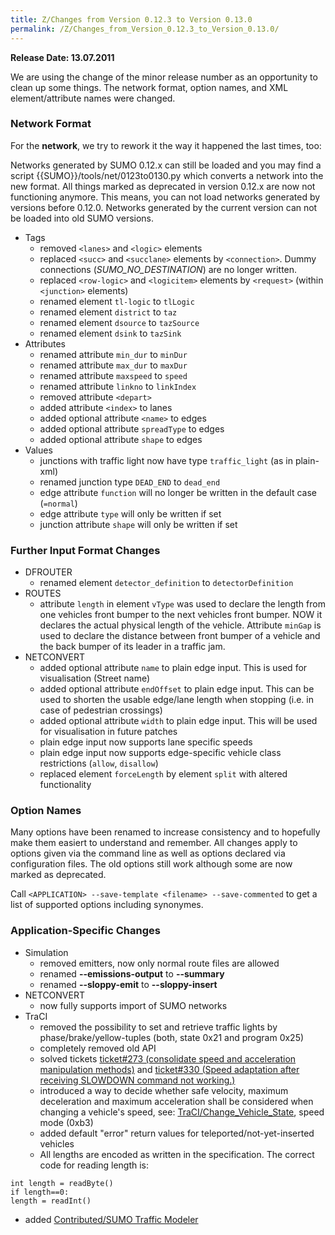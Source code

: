 ```yaml
---
title: Z/Changes from Version 0.12.3 to Version 0.13.0
permalink: /Z/Changes_from_Version_0.12.3_to_Version_0.13.0/
---
```


**Release Date: 13.07.2011**

We are using the change of the minor release number as an opportunity to
clean up some things. The network format, option names, and XML
element/attribute names were changed.

### Network Format

For the **network**, we try to rework it the way it happened the last
times, too:

Networks generated by SUMO 0.12.x can still be loaded and you may find a
script {{SUMO}}/tools/net/0123to0130.py which converts a network into the new
format. All things marked as deprecated in version 0.12.x are now not
functioning anymore. This means, you can not load networks generated by
versions before 0.12.0. Networks generated by the current version can
not be loaded into old SUMO versions.

- Tags
  - removed `<lanes>` and `<logic>` elements
  - replaced `<succ>` and `<succlane>` elements by `<connection>`. Dummy connections (*SUMO_NO_DESTINATION*) are no longer written.
  - replaced `<row-logic>` and `<logicitem>` elements by `<request>` (within `<junction>` elements)
  - renamed element `tl-logic` to `tlLogic`
  - renamed element `district` to `taz`
  - renamed element `dsource` to `tazSource`
  - renamed element `dsink` to `tazSink`
- Attributes
  - renamed attribute `min_dur` to `minDur`
  - renamed attribute `max_dur` to `maxDur`
  - renamed attribute `maxspeed` to `speed`
  - renamed attribute `linkno` to `linkIndex`
  - removed attribute `<depart>`
  - added attribute `<index>` to lanes
  - added optional attribute `<name>` to edges
  - added optional attribute `spreadType` to edges
  - added optional attribute `shape` to edges
- Values
  - junctions with traffic light now have type `traffic_light` (as in plain-xml)
  - renamed junction type `DEAD_END` to `dead_end`
  - edge attribute `function` will no longer be written in the default case (`=normal`)
  - edge attribute `type` will only be written if set
  - junction attribute `shape` will only be written if set

### Further Input Format Changes

- DFROUTER
  - renamed element `detector_definition` to `detectorDefinition`
- ROUTES
  - attribute `length` in element
    `vType` was used to declare the length
    from one vehicles front bumper to the next vehicles front
    bumper. NOW it declares the actual physical length of the
    vehicle. Attribute `minGap` is used to
    declare the distance between front bumper of a vehicle and the
    back bumper of its leader in a traffic jam.
- NETCONVERT
  - added optional attribute `name` to
    plain edge input. This is used for visualisation (Street name)
  - added optional attribute `endOffset`
    to plain edge input. This can be used to shorten the usable
    edge/lane length when stopping (i.e. in case of pedestrian
    crossings)
  - added optional attribute `width` to
    plain edge input. This will be used for visualisation in future
    patches
  - plain edge input now supports lane specific speeds
  - plain edge input now supports edge-specific vehicle class
    restrictions (`allow`,
    `disallow`)
  - replaced element `forceLength` by
    element `split` with altered
    functionality

### Option Names

Many options have been renamed to increase consistency and to hopefully
make them easiert to understand and remember. All changes apply to
options given via the command line as well as options declared via
configuration files. The old options still work although some are now
marked as deprecated.

Call `<APPLICATION> --save-template <filename> --save-commented`
to get a list of supported options including synonymes.

### Application-Specific Changes

- Simulation
  - removed emitters, now only normal route files are allowed
  - renamed **--emissions-output** to **--summary**
  - renamed **--sloppy-emit** to **--sloppy-insert**
- NETCONVERT
  - now fully supports import of SUMO networks
- TraCI
  - removed the possibility to set and retrieve traffic lights by
    phase/brake/yellow-tuples (both, state 0x21 and program 0x25)
  - completely removed old API
  - solved tickets [ticket\#273 (consolidate speed and acceleration manipulation methods)](http://sourceforge.net/apps/trac/sumo/ticket/273) and
    [ticket\#330 (Speed adaptation after receiving SLOWDOWN command not working.)](http://sourceforge.net/apps/trac/sumo/ticket/330)
  - introduced a way to decide whether safe velocity, maximum
    deceleration and maximum acceleration shall be considered when
    changing a vehicle's speed, see:
    [TraCI/Change_Vehicle_State](../TraCI/Change_Vehicle_State.md),
    speed mode (0xb3)
  - added default "error" return values for
    teleported/not-yet-inserted vehicles
  - All lengths are encoded as written in the specification. The
    correct code for reading length is:

```
int length = readByte()
if length==0:
length = readInt()
```

- added [Contributed/SUMO Traffic Modeler](../Contributed/SUMO_Traffic_Modeler.md)